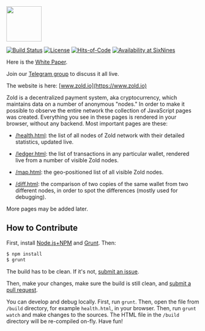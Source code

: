 <img src="http://www.zold.io/logo.svg" width="92px" height="92px"/>

[![Build Status](https://travis-ci.org/zold-io/zold.github.io.svg?branch=master)](https://travis-ci.org/zold-io/zold.github.io)
[![License](https://img.shields.io/badge/license-MIT-green.svg)](https://github.com/yegor256/takes/blob/master/LICENSE.txt)
[![Hits-of-Code](https://hitsofcode.com/github/zold-io/zold.github.io)](https://hitsofcode.com/github/zold-io/zold.github.io)
[![Availability at SixNines](https://www.sixnines.io/b/4b53)](https://www.sixnines.io/h/4b53)

Here is the [White Paper](https://papers.zold.io/wp.pdf).

Join our [Telegram group](https://t.me/zold_io) to discuss it all live.

The website is here: [www.zold.io](https://www.zold.io)

Zold is a decentralized payment system, aka cryptocurrency, which
maintains data on a number of anonymous "nodes." In order to make it
possible to observe the entire network the collection of JavaScript
pages was created. Everything you see in these pages is rendered
in your browser, without any backend. Most important pages are these:

  * [/health.html](http://www.zold.io/health.html): the list of all nodes of Zold network
    with their detailed statistics, updated live.

  * [/ledger.html](http://www.zold.io/ledger.html): the list of transactions
    in any particular wallet, rendered live from a number of visible Zold nodes.

  * [/map.html](http://www.zold.io/map.html): the geo-positioned list
    of all visible Zold nodes.

  * [/diff.html](http://www.zold.io/diff.html): the comparison of two
    copies of the same wallet from two different nodes, in order to
    spot the differences (mostly used for debugging).

More pages may be added later.

## How to Contribute

First, install
[Node.js+NPM](https://docs.npmjs.com/downloading-and-installing-node-js-and-npm) and
[Grunt](https://www.ruby-lang.org/en/documentation/installation/).
Then:

```bash
$ npm install
$ grunt
```

The build has to be clean. If it's not, [submit an issue](https://github.com/zold-io/zold.github.io/issues).

Then, make your changes, make sure the build is still clean,
and [submit a pull request](https://www.yegor256.com/2014/04/15/github-guidelines.html).

You can develop and debug locally. First, run `grunt`. Then, open
the file from `/build` directory, for example `health.html`, in your browser.
Then, run `grunt watch` and make changes to the sources. The HTML file in
the `/build` directory will be re-compiled on-fly. Have fun!
